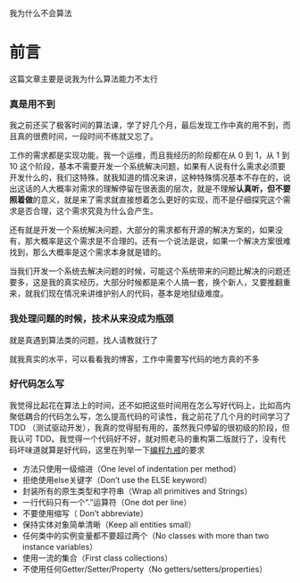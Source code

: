 我为什么不会算法

# 前言
这篇文章主要是说我为什么算法能力不太行

### 真是用不到
我之前还买了极客时间的算法课，学了好几个月，最后发现工作中真的用不到，而且真的很费时间，一段时间不练就又忘了。


工作的需求都是实现功能，我一个运维，而且我经历的阶段都在从 0 到 1，从 1 到 10 这个阶段，基本不需要开发一个系统解决问题，如果有人说有什么需求必须要开发什么的，我们这特殊，就我知道的情况来讲，这种特殊情况基本不存在的，说出这话的人大概率对需求的理解停留在很表面的层次，就是不理解**认真听，但不要照着做**的意义，就是来了需求就直接想着怎么更好的实现，而不是仔细探究这个需求是否合理，这个需求究竟为什么会产生。

还有就是开发一个系统解决问题，大部分的需求都有开源的解决方案的，如果没有，那大概率是这个需求是不合理的。还有一个说法是说，如果一个解决方案很难找到，那么大概率是这个需求本身就是错的。

当我们开发一个系统去解决问题的时候，可能这个系统带来的问题比解决的问题还要多，这是我的真实经历，大部分时候都是来个人搞一套，换个新人，又要推翻重来，就我们现在情况来讲维护别人的代码，基本是地狱级难度。

### 我处理问题的时候，技术从来没成为瓶颈
就是真遇到算法类的问题，找人请教就行了

就我真实的水平，可以看看我的博客，工作中需要写代码的地方真的不多


### 好代码怎么写
我觉得比起花在算法上的时间，还不如把这些时间用在怎么写好代码上，比如高内聚低耦合的代码怎么写，怎么提高代码的可读性，我之前花了几个月的时间学习了 TDD （测试驱动开发），我真的觉得挺有用的，虽然我只停留的很初级的阶段，但我认可 TDD。我觉得一个代码好不好，就对照老马的重构第二版就行了，没有代码坏味道就算是好代码，这里在列举一下[编程九戒](http://kaelzhang81.github.io/2018/06/10/%E5%AF%B9%E8%B1%A1%E5%81%A5%E8%BA%AB%E6%93%8D%E8%AF%A6%E8%A7%A3/)的要求


- 方法只使用一级缩进（One level of indentation per method）
- 拒绝使用else关键字（Don’t use the ELSE keyword）
- 封装所有的原生类型和字符串（Wrap all primitives and Strings）
- 一行代码只有一个“.”运算符（One dot per line）
- 不要使用缩写（ Don’t abbreviate）
- 保持实体对象简单清晰（Keep all entities small）
- 任何类中的实例变量都不要超过两个（No classes with more than two instance variables）
- 使用一流的集合（First class collections）
- 不使用任何Getter/Setter/Property（No getters/setters/properties）

